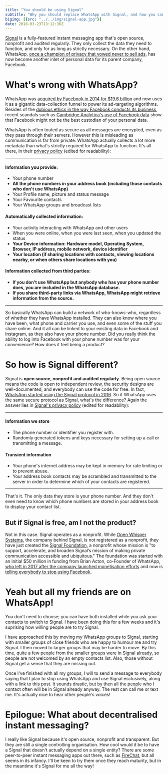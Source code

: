 ```yaml
---
title: "You should be using Signal"
subtitle: "Why you should replace WhatsApp with Signal, and how you can bring your friends with you"
bigimg: [{src: "../../img/signal-app.jpg"}]
date: 2018-03-23T13:12:36Z
---
```

[Signal][3] is a fully-featured instant messaging app that's open source, nonprofit and audited regularly. They only collect the data they need to function, and only for as long as strictly necessary. On the other hand, WhatsApp, [once a champion of privacy that vowed never to sell ads][14], has now become another inlet of personal data for its parent company, Facebook.

# What's wrong with WhatsApp?

WhatsApp was [acquired by Facebook in 2014 for $19.6 billion][1] and now uses it as a gigantic data-collection funnel to power its ad-targeting algorithms. Besides of the [dubious ethics in the way Facebook conducts its business][12], recent scandals such as [Cambridge Analytica's use of Facebook data][2] show that Facebook might not be the best custodian of your personal data.

WhatsApp is often touted as secure as all messages are encrypted, even as they pass through their servers. However this is misleading as communication is far from private: WhatsApp actually collects a lot more metadata than what's strictly required for WhatsApp to function. It's all there, in their [privacy policy][5] (edited for readability):

---
#### Information you provide:

- Your phone number
- **All the phone numbers in your address book (including those contacts who don't use WhatsApp)**
- Your Profile name, picture and status message
- Your Favourite contacts
- Your WhatsApp groups and broadcast lists

#### Automatically collected information:

- Your activity interacting with WhatsApp and other users
- When you were online, when you were last seen, when you updated the status
- **Your Device information: Hardware model, Operating System, Browser, IP address, mobile network, device identifier**
- **Your location (if sharing locations with contacts, viewing locations nearby, or when others share locations with you)**

#### Information collected from third parties:

- **If you don't use WhatsApp but anybody who has your phone number does, you are included in the WhatsApp database.**
- **If you share third-party links via WhatsApp, WhatsApp might retrieve information from the source.**

---
So basically WhatsApp can build a network of who-knows-who, regardless of whether they have WhatsApp installed. They can also know where you have been, what phone and carrier you use, and even some of the stuff you share online. And it all can be linked to your existing data in Facebook and Instagram, as they also have your phone number. Did you really think the ability to log into Facebook with your phone number was for your convenience? How does it feel being a product?

# So how is Signal different?

Signal is **open source, nonprofit and audited regularly**. Being open source means the code is open to independent review, the security designs are well-documented, and everybody can use the code for free. In fact, [WhatsApp started using the Signal protocol in 2016][9]. So if WhatsApp uses the same secure protocol as Signal, what's the difference? Again the answer lies in [Signal's privacy policy][10] (edited for readability):

---
#### Information we store

- The phone number or identifier you register with.
- Randomly generated tokens and keys necessary for setting up a call or transmitting a message.

#### Transient information

- Your phone's internet address may be kept in memory for rate limiting or to prevent abuse.
- Your address book contacts may be scrambled and transmitted to the server in order to determine which of your contacts are registered.

---

That's it. The only data they store is your phone number. And they don't even need to know which phone numbers are stored in your address book to display your contact list.

## But if Signal is free, am I not the product?

Not in this case. Signal operates as a nonprofit. While [Open Whisper Systems][6], the company behind Signal, is not registered as a nonprofit, they have just created the [Signal Foundation][7], a nonprofit whose mission is "to support, accelerate, and broaden Signal’s mission of making private communication accessible and ubiquitous." The foundation was started with an initial $50 million in funding from Brian Acton, co-Founder of WhatsApp, [who left in 2017 after the company launched monetisation efforts][13] and now is [telling everybody to stop using Facebook][8].

# Yeah but all my friends are on WhatsApp!

You don't need to choose; you can have both installed while you ask your contacts to switch to Signal. I have been doing this for a few weeks and it's suprising how willing people are to try Signal.

I have approached this by moving my WhatsApp groups to Signal, starting with smaller groups of close friends who are happy to humour me and try Signal. I then moved to larger groups that may be harder to move. By this time, quite a few people from the smaller groups were in Signal already, so people are not welcomed by an empty contacts list. Also, those without Signal get a sense that they are missing out.

Once I've finished with all my groups, I will to send a message to everybody saying that I plan to stop using WhatsApp and use Signal esclusively, along with a link to this post. It sounds drastic, but by then all the people who I contact often will be in Signal already anyway. The rest can call me or text me. It's actually nice to hear other people's voices!

# Epilogue: What about decentralised instant messaging?

I really like Signal because it's open source, nonprofit and transparent. But they are still a single controlling organisation. How cool would it be to have a Signal that doesn't actually depend on a single entity? There are some peer-to-peer instant messaging apps out there, such as [FireChat][11], but all seems in its infancy. I'll be keen to try them once they reach maturity, but in the meantime it's Signal for me all the way!

[1]: https://www.investopedia.com/articles/investing/032515/whatsapp-best-facebook-purchase-ever.asp
[2]: https://www.theguardian.com/news/2018/mar/17/cambridge-analytica-facebook-influence-us-election
[3]: https://www.signal.org/
[5]: https://www.whatsapp.com/legal/#privacy-policy-information-we-collect
[6]: https://en.wikipedia.org/wiki/Open_Whisper_Systems
[7]: https://signalfoundation.org/
[8]: https://twitter.com/brianacton/status/976231995846963201
[9]: https://signal.org/blog/whatsapp-complete/
[10]: https://signal.org/signal/privacy/
[11]: https://www.opengarden.com/firechat.html
[12]: https://www.nytimes.com/2014/06/30/technology/facebook-tinkers-with-users-emotions-in-news-feed-experiment-stirring-outcry.html
[13]: http://www.businessinsider.com/whatsapp-cofounder-brian-acton-is-leaving-the-company-2017-9?IR=T
[14]: https://blog.whatsapp.com/245/Why-we-dont-sell-ads